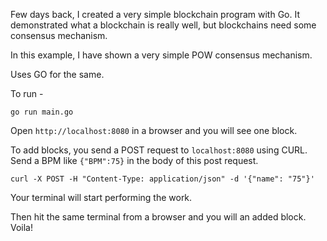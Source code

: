 Few days back, I created a very simple blockchain program with Go.
It demonstrated what a blockchain is really well, but blockchains need some consensus mechanism.

In this example, I have shown a very simple POW consensus mechanism.

Uses GO for the same.

To run -

`go run main.go`

Open `http://localhost:8080` in a browser and you will see one block.

To add blocks, you send a POST request to `localhost:8080` using CURL.
Send a BPM like `{"BPM":75}` in the body of this post request.

`curl -X POST -H "Content-Type: application/json" -d '{"name": "75"}'`

Your terminal will start performing the work.

Then hit the same terminal from a browser and you will an added block. Voila!
